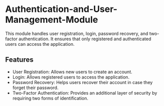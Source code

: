 # Authentication-and-User-Management-Module
This module handles user registration, login, password recovery, and two-factor authentication. It ensures that only registered and authenticated users can access the application.

## Features
- User Registration: Allows new users to create an account.
- Login: Allows registered users to access the application.
- Password Recovery: Helps users recover their account in case they forget their password.
- Two-Factor Authentication: Provides an additional layer of security by requiring two forms of identification.
